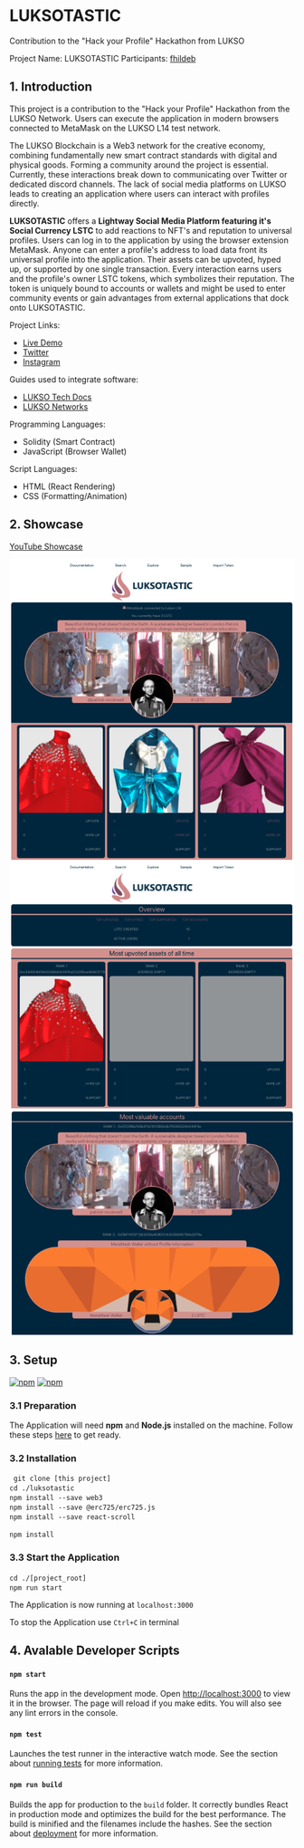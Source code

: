 # LUKSOTASTIC

Contribution to the "Hack your Profile" Hackathon from LUKSO

Project Name: LUKSOTASTIC
Participants: [fhildeb](https://github.com/fhildeb)

## 1. Introduction

This project is a contribution to the "Hack your Profile" Hackathon from the LUKSO Network. Users can execute the application in modern browsers connected to MetaMask on the LUKSO L14 test network.

The LUKSO Blockchain is a Web3 network for the creative economy, combining fundamentally new smart contract standards with digital and physical goods. Forming a community around the project is essential. Currently, these interactions break down to communicating over Twitter or dedicated discord channels. The lack of social media platforms on LUKSO leads to creating an application where users can interact with profiles directly.

**LUKSOTASTIC** offers a **Lightway Social Media Platform featuring it's Social Currency LSTC** to add reactions to NFT's and reputation to universal profiles. Users can log in to the application by using the browser extension MetaMask. Anyone can enter a profile's address to load data front its universal profile into the application. Their assets can be upvoted, hyped up, or supported by one single transaction. Every interaction earns users and the profile's owner LSTC tokens, which symbolizes their reputation. The token is uniquely bound to accounts or wallets and might be used to enter community events or gain advantages from external applications that dock onto LUKSOTASTIC.

Project Links:

- [Live Demo](https://luksotastic.com/)
- [Twitter](https://twitter.com/luksotasticapp)
- [Instagram](https://www.instagram.com/luksotastic/)

Guides used to integrate software:

- [LUKSO Tech Docs](https://docs.lukso.tech/tools/getting-started)
- [LUKSO Networks](https://docs.lukso.tech/networks/l14-testnet/)

Programming Languages:

- Solidity (Smart Contract)
- JavaScript (Browser Wallet)

Script Languages:

- HTML (React Rendering)
- CSS (Formatting/Animation)

## 2. Showcase

[YouTube Showcase](https://youtu.be/3s1VYAGsVBQ)

![luksotastic_showcase_1](./public/luksotastic_showcase_1.png)
![luksotastic_showcase_2](./public/luksotastic_showcase_2.png)
![luksotastic_showcase_3](./public/luksotastic_showcase_3.png)

## 3. Setup

[![npm](https://img.shields.io/badge/npm-package-blue)](https://www.npmjs.com/) [![npm](https://img.shields.io/badge/nodejs-package-blue)](https://nodejs.org/en/)

### 3.1 Preparation

The Application will need **npm** and **Node.js** installed on the machine. Follow these steps [here](https://www.npmjs.com/get-npm) to get ready.

### 3.2 Installation

` git clone [this project]`<br/>
`cd ./luksotastic`<br/>
`npm install --save web3`<br/>
`npm install --save @erc725/erc725.js`<br/>
`npm install --save react-scroll`

`npm install`

### 3.3 Start the Application

`cd ./[project_root]`<br/>
`npm run start`

The Application is now running at
`localhost:3000`

To stop the Application use `Ctrl+C` in terminal

## 4. Avalable Developer Scripts

#### `npm start`

Runs the app in the development mode. Open [http://localhost:3000](http://localhost:3000) to view it in the browser. The page will reload if you make edits. You will also see any lint errors in the console.

#### `npm test`

Launches the test runner in the interactive watch mode. See the section about [running tests](https://facebook.github.io/create-react-app/docs/running-tests) for more information.

#### `npm run build`

Builds the app for production to the `build` folder. It correctly bundles React in production mode and optimizes the build for the best performance. The build is minified and the filenames include the hashes. See the section about [deployment](https://facebook.github.io/create-react-app/docs/deployment) for more information.
